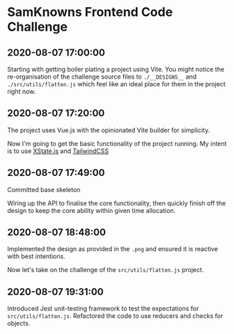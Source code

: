 # SamKnowns Frontend Code Challenge

## 2020-08-07 17:00:00
Starting with getting boiler plating a project using Vite.
You might notice the re-organisation of the challenge source files to `./__DESIGNS__` and `./src/utils/flatten.js` which feel like an ideal place for them in the project right now. 

## 2020-08-07 17:20:00
The project uses Vue.js with the opinionated Vite builder for simplicity. 

Now I'm going to get the basic functionality of the project running.  My intent is to use [XState.js](https://xstate.js.org/) and [TailwindCSS](https://tailwindcss.com/)

## 2020-08-07 17:49:00
Committed base skeleton

Wiring up the API to finalise the core functionality, then quickly finish off the design to keep the core ability within given time allocation. 

## 2020-08-07 18:48:00

Implemented the design as provided in the `.png` and ensured it is reactive with best intentions. 

Now let's take on the challenge of the `src/utils/flatten.js` project.

## 2020-08-07 19:31:00

Introduced Jest unit-testing framework to test the expectations for `src/utils/flatten.js`.  Refactored the code to use reducers and checks for objects.
